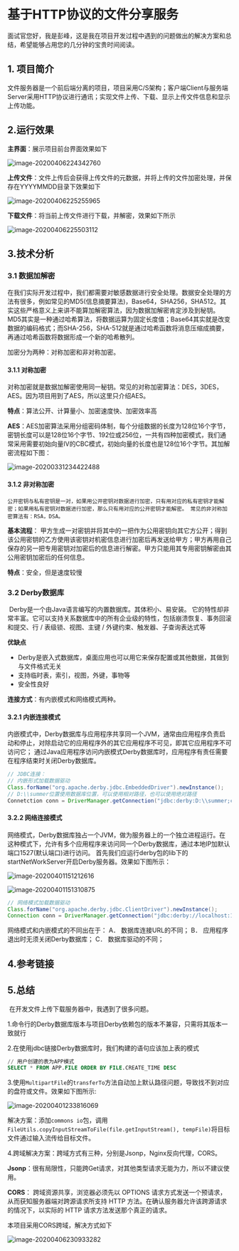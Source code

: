 # 基于HTTP协议的文件分享服务

​	面试官您好，我是彭峰，这是我在项目开发过程中遇到的问题做出的解决方案和总结，希望能够占用您的几分钟的宝贵时间阅读。

## 1. 项目简介                                                      

​	文件服务器是一个前后端分离的项目，项目采用C/S架构；客户端Client与服务端Server采用HTTP协议进行通讯；实现文件上传、下载、显示上传文件信息和显示上传功能。

## 2.运行效果

**主界面**：展示项目前台界面效果如下

![image-20200406224342760](readme.assets/image-20200406224342760.png)

**上传文件**：文件上传后会获得上传文件的元数据，并将上传的文件加密处理，并保存在YYYYMMDD目录下效果如下

![image-20200406225255965](readme.assets/image-20200406225255965.png)

**下载文件**：将当前上传文件进行下载，并解密，效果如下所示

![image-20200406225503112](readme.assets/image-20200406225503112.png)

## 3.技术分析

### 3.1 数据加解密

​	在我们实际开发过程中，我们都需要对敏感数据进行安全处理。数据安全处理的方法有很多，例如常见的MD5(信息摘要算法)，Base64，SHA256，SHA512。其实这些严格意义上来讲不能算加解密算法，因为数据加解密肯定涉及到秘钥。MD5其实是一种通过哈希算法，将数据运算为固定长度值；Base64其实就是改变数据的编码格式；而SHA-256，SHA-512就是通过哈希函数将消息压缩成摘要，再通过哈希函数将数据形成一个新的哈希散列。

加密分为两种：对称加密和非对称加密。

#### 3.1.1 对称加密

​	对称加密就是数据加解密使用同一秘钥。常见的对称加密算法：DES，3DES，AES。因为项目用到了AES，所以这里只介绍AES。

**特点**：算法公开、计算量小、加密速度快、加密效率高 

**AES**：AES加密算法采用分组密码体制，每个分组数据的长度为128位16个字节，密钥长度可以是128位16个字节、192位或256位，一共有四种加密模式，我们通常采用需要初始向量IV的CBC模式，初始向量的长度也是128位16个字节。其加解密流程如下图：

![image-20200331234422488](readme.assets/image-20200331234422488.png)

#### 3.1.2 非对称加密

 	公开密钥与私有密钥是一对，如果用公开密钥对数据进行加密，只有用对应的私有密钥才能解密；如果用私有密钥对数据进行加密，那么只有用对应的公开密钥才能解密。 常见的非对称加密算法有：RSA，DSA。

**基本流程**： 甲方生成一对密钥并将其中的一把作为公用密钥向其它方公开；得到该公用密钥的乙方使用该密钥对机密信息进行加密后再发送给甲方；甲方再用自己保存的另一把专用密钥对加密后的信息进行解密。甲方只能用其专用密钥解密由其公用密钥加密后的任何信息。 

**特点**：安全，但是速度较慢

### 3.2 Derby数据库

​	Derby是一个由Java语言编写的内置数据库。其体积小、易安装。 它的特性却非常丰富。它可以支持关系数据库中的所有企业级的特性，包括崩溃恢复、事务回滚和提交、行 / 表级锁、视图、主键 / 外键约束、触发器、子查询表达式等 

**优缺点**

* Derby是嵌入式数据库，桌面应用也可以用它来保存配置或其他数据，其做到与文件格式无关
* 支持临时表，索引，视图，外键，事物等
* 安全性良好

**连接方式**：有内嵌模式和网络模式两种。

#### 3.2.1 内嵌连接模式

​	内嵌模式中，Derby数据库与应用程序共享同一个JVM，通常由应用程序负责启动和停止，对除启动它的应用程序外的其它应用程序不可见，即其它应用程序不可访问它；  通过Java应用程序访问内嵌模式Derby数据库时，应用程序有责任需要在程序结束时关闭Derby数据库。

```java
// JDBC连接：
// 内嵌形式加载数据驱动
Class.forName("org.apache.derby.jdbc.EmbeddedDriver").newInstance();
// D:\\summer位置使用数据库位置，可以使用相对路径，也可以使用绝对路径
Connetction conn = DriverManager.getConnection("jdbc:derby:D:\\summer;create=true'");
```

#### 3.2.2 网络连接模式

​	网络模式，Derby数据库独占一个JVM，做为服务器上的一个独立进程运行。在这种模式下，允许有多个应用程序来访问同一个Derby数据库，通过本地IP加默认端口1527(默认端口)进行访问。													      首先我们应运行derby包的lib下的startNetWorkServer开启Derby服务器。效果如下图所示：

![image-20200401151212616](readme.assets/image-20200401151212616.png)

![image-20200401151310875](readme.assets/image-20200401151310875.png)

```java
// 网络模式加载数据驱动
Class.forName("org.apache.derby.jdbc.ClientDriver").newInstance();
Connection conn = DriverManager.getConnection("jdbc:derby://localhost:1527/summer");
```

网络模式和内嵌模式的不同出在于：
A． 数据库连接URL的不同；
B． 应用程序退出时无须关闭Derby数据库；
C． 数据库驱动的不同； 

## 4.参考链接

[博客1]:https://www.cnblogs.com/wkfvawl/p/12091358.html	"Derby数据库的使用"
[博客2]:https://blog.csdn.net/weixin_42518062/article/details/104534608	"SpringBoot实现文件上传下载"
[博客3]:https://blog.csdn.net/gnail_oug/article/details/80324120?depth_1-utm_source=distribute.pc_relevant.none-task&utm_source=distribute.pc_relevant.none-task	"SpringBoot文件上传"
[博客4]:https://www.cnblogs.com/jpfss/p/11014737.html	"数据加解密服务"
[博客5]:https://www.jianshu.com/p/3840b344b27c?utm_campaign=maleskine&amp;utm_content=note&amp;utm_medium=seo_notes&amp;utm_source=recommendation	"AES算法"



## 5.总结

​	在开发文件上传下载服务器中，我遇到了很多问题。

1.命令行的Derby数据库版本与项目Derby依赖包的版本不兼容，只需将其版本一致就行

2.在使用jdbc链接Derby数据库时，我们构建的语句应该加上表的模式

```sql
// 用户创建的表为APP模式
SELECT * FROM APP.FILE ORDER BY FILE.CREATE_TIME DESC
```

3.使用`MultipartFile`的`transferTo`方法自动加上默认路径问题，导致找不到对应的盘符或文件。效果如下图所示:

![image-20200401233816069](readme.assets/image-20200401233816069.png)

解决方案：添加`commons io`包，调用` FileUtils.copyInputStreamToFile(file.getInputStream(), tempFile)`将目标文件通过输入流传给目标文件。

4.跨域解决方案：跨域方式有三种，分别是Jsonp，Nginx反向代理，CORS。

**Jsonp**：很有局限性，只能跨Get请求，对其他类型请求无能为力，所以不建议使用。

**CORS**： 跨域资源共享，浏览器必须先以 OPTIONS 请求方式发送一个预请求，从而获知服务器端对跨源请求所支持 HTTP 方法。在确认服务器允许该跨源请求的情况下，以实际的 HTTP 请求方法发送那个真正的请求。 

本项目采用CORS跨域，解决方式如下

![image-20200406230933282](readme.assets/image-20200406230933282.png)

